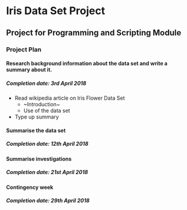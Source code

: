 # Iris Data Set Project


## Project for Programming and Scripting Module


### Project Plan
#### Research background information about the data set and write a summary about it.
##### Completion date: 3rd April 2018
* Read wikipedia article on Iris Flower Data Set
    * ~Introduction~
    * Use of the data set
* Type up summary
#### Summarise the data set
##### Completion date: 12th April 2018


#### Summarise investigations
##### Completion date: 21st April 2018


#### Contingency week
##### Completion date: 29th April 2018

